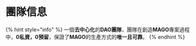 # 團隊信息

{% hint style="info" %}
一個**去中心化**的**DAO團隊**，團隊在創造**MAGO**專案過程中，**0私資，0預留**，保證了**MAGO**的生產方式的**唯一且可靠**。
{% endhint %}
